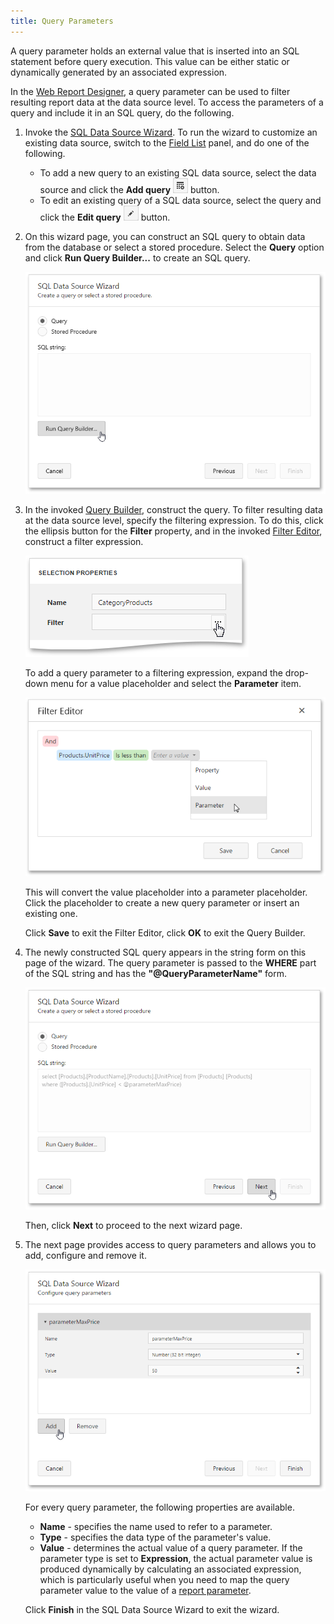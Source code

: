 ```yaml
---
title: Query Parameters
---
```

A query parameter holds an external value that is inserted into an SQL statement before query execution. This value can be either static or dynamically generated by an associated expression.

In the [Web Report Designer](../../../../../interface-elements-for-web/articles/report-designer.md), a query parameter can be used to filter resulting report data at the data source level. To access the parameters of a query and include it in an SQL query, do the following.
1. Invoke the [SQL Data Source Wizard](../../../../../interface-elements-for-web/articles/report-designer/wizards/sql-data-source-wizard.md). To run the wizard to customize an existing data source, switch to the [Field List](../../../../../interface-elements-for-web/articles/report-designer/interface-elements/field-list.md) panel, and do one of the following.
	* To add a new query to an existing SQL data source, select the data source and click the **Add query** ![web-report-designer-add-query](../../../../images/Img118474.png) button.
	* To edit an existing query of a SQL data source, select the query and click the **Edit query** ![web-report-designer-edit-query](../../../../images/Img118475.png) button.
2. On this wizard page, you can construct an SQL query to obtain data from the database or select a stored procedure. Select the **Query** option and click **Run Query Builder...** to create an SQL query.
	
	![sql-data-source-wizard-run-query-builder](../../../../images/Img118468.png)
3. In the invoked [Query Builder](../../../../../interface-elements-for-web/articles/report-designer/interface-elements/query-builder.md), construct the query. To filter resulting data at the data source level, specify the filtering expression. To do this, click the ellipsis button for the **Filter** property, and in the invoked [Filter Editor](../../../../../interface-elements-for-web/articles/report-designer/interface-elements/filter-editor.md), construct a filter expression.
	
	![sql-data-source-wizard-filter](../../../../images/Img118470.png)
	
	To add a query parameter to a filtering expression, expand the drop-down menu for a value placeholder and select the **Parameter** item.
	
	![sql-data-source-wizard-filter-editor](../../../../images/Img118471.png)
	
	This will convert the value placeholder into a parameter placeholder. Click the placeholder to create a new query parameter or insert an existing one.
	
	Click **Save** to exit the Filter Editor, click **OK** to exit the Query Builder.
4. The newly constructed SQL query appears in the string form on this page of the wizard. The query parameter is passed to the **WHERE** part of the SQL string and has the **"@QueryParameterName"** form.
	
	![eud-query-parameters-0](../../../../images/Img119674.png)
	
	Then, click **Next** to proceed to the next wizard page.
5. The next page provides access to query parameters and allows you to add, configure and remove it.
	
	![eud-query-parameters-1](../../../../images/Img119675.png)
	
	For every query parameter, the following properties are available.
	* **Name** - specifies the name used to refer to a parameter.
	* **Type** - specifies the data type of the parameter's value.
	* **Value** - determines the actual value of a query parameter. If the parameter type is set to **Expression**, the actual parameter value is produced dynamically by calculating an associated expression, which is particularly useful when you need to map the query parameter value to the value of a [report parameter](../../../../../interface-elements-for-web/articles/report-designer/creating-reports/providing-data/report-parameters.md).
	
	Click **Finish** in the SQL Data Source Wizard to exit the wizard.